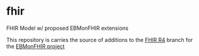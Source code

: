 # fhir
FHIR Model w/ proposed EBMonFHIR extensions

This repository is carries the source of additions to the [FHIR R4](https://github.com/hl7/fhir) branch for the [EBMonFHIR project](http://wiki.hl7.org/index.php?title=EBMonFHIR)
